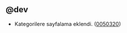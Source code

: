 ## @dev
- Kategorilere sayfalama eklendi. ([0050320](https://github.com/gurkanuzunca/newsbull/commit/00503206c9a9281e7420999ae5241cf9ae42c0a9))
